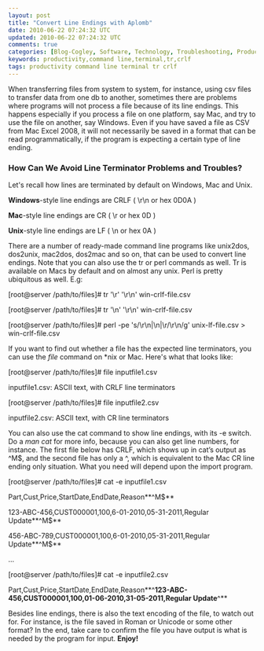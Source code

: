 ```yaml
---           
layout: post
title: "Convert Line Endings with Aplomb"
date: 2010-06-22 07:24:32 UTC
updated: 2010-06-22 07:24:32 UTC
comments: true
categories: [Blog-Cogley, Software, Technology, Troubleshooting, Productivity, SysAdmin, Tips]
keywords: productivity,command line,terminal,tr,crlf
tags: productivity command line terminal tr crlf
---
```

 


When transferring files from system to system, for instance, using csv files to transfer data from one db to another, sometimes there are problems where programs will not process a file because of its line endings. This happens especially if you process a file on one platform, say Mac, and try to use the file on another, say Windows.  Even if you have saved a file as CSV from Mac Excel 2008, it will not necessarily be saved in a format that can be read programmatically, if the program is expecting a certain type of line ending. 




### How Can We Avoid Line Terminator Problems and Troubles?






Let's recall how lines are terminated by default on Windows, Mac and Unix. 









**Windows**-style line endings are CRLF ( \r\n or hex 0D0A )




**Mac**-style line endings are CR ( \r or hex 0D )




**Unix**-style line endings are LF ( \n or hex 0A )









There are a number of ready-made command line programs like unix2dos, dos2unix, mac2dos, dos2mac and so on, that can be used to convert line endings. Note that you can also use the tr or perl commands as well. Tr is available on Macs by default and on almost any unix. Perl is pretty ubiquitous as well. E.g:




> 




[root@server /path/to/files]# tr '\r' '\r\n' win-crlf-file.csv




[root@server /path/to/files]# tr '\n' '\r\n' win-crlf-file.csv




[root@server /path/to/files]# perl -pe 's/\r\n|\n|\r/\r\n/g' unix-lf-file.csv > win-crlf-file.csv









If you want to find out whether a file has the expected line terminators, you can use the _file_ command on *nix or Mac. Here's what that looks like: 




> 




[root@server /path/to/files]# file inputfile1.csv 




inputfile1.csv: ASCII text, with CRLF line terminators




[root@server /path/to/files]# file inputfile2.csv 




inputfile2.csv: ASCII text, with CR line terminators









You can also use the cat command to show line endings, with its -e switch. Do a _man cat_ for more info, because you can also get line numbers, for instance. The first file below has CRLF, which shows up in cat’s output as ^M$, and the second file has only a ^, which is equivalent to the Mac CR line ending only situation. What you need will depend upon the import program. 




> 




[root@server /path/to/files]# cat -e inputfile1.csv




Part,Cust,Price,StartDate,EndDate,Reason**^M$**




123-ABC-456,CUST000001,100,6-01-2010,05-31-2011,Regular Update**^M$**




456-ABC-789,CUST000001,100,6-01-2010,05-31-2011,Regular Update**^M$**




…




[root@server /path/to/files]# cat -e inputfile2.csv




Part,Cust,Price,StartDate,EndDate,Reason**^**123-ABC-456,CUST000001,100,01-06-2010,31-05-2011,Regular Update**^**









Besides line endings, there is also the text encoding of the file, to watch out for. For instance, is the file saved in Roman or Unicode or some other format? In the end, take care to confirm the file you have output is what is needed by the program for input. **Enjoy!**


